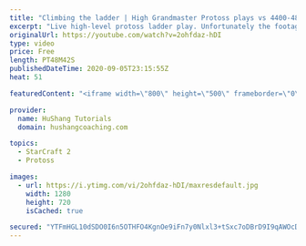 ```yaml
---
title: "Climbing the ladder | High Grandmaster Protoss plays vs 4400-4800 players"
excerpt: "Live high-level protoss ladder play. Unfortunately the footage came out quite choppy at some points and I was considering just not posting today, but I will post it anyways in case a few of you want to watch still. I'm trying to figure out what the cause of the lag is and hopefully I can get some cleaner"
originalUrl: https://youtube.com/watch?v=2ohfdaz-hDI
type: video
price: Free
length: PT48M42S
publishedDateTime: 2020-09-05T23:15:55Z
heat: 51

featuredContent: "<iframe width=\"800\" height=\"500\" frameborder=\"0\" src=\"https://www.youtube.com/embed/2ohfdaz-hDI\" allow=\"accelerometer; autoplay; encrypted-media; gyroscope; picture-in-picture\" allowfullscreen></iframe>"

provider:
  name: HuShang Tutorials
  domain: hushangcoaching.com

topics:
  - StarCraft 2
  - Protoss

images:
  - url: https://i.ytimg.com/vi/2ohfdaz-hDI/maxresdefault.jpg
    width: 1280
    height: 720
    isCached: true

secured: "YTFmHGL10dSDO0I6n5OTHFO4KgnOe9iFn7y0Nlxl3+tSxc7oDBrD9I9qAWOcDdW3EAPOSG0bJINTFGLtkOGjKmcKf8i+he01gm+ie3nMz42xaPT4tva/PL26B+OLcXZAzgOz2SYZ1ItXu8pxSW/OrBSsrZFmCW9lelSe3vDR/sAZrrza0A2on1Emzzso6wV8VPEAa7S4dAUNDKaxmFULnukqjkXWOUpA0yeZYfvpXZ172qy//oOr3eXU+w5u7JKQZ4Y8tYEwse+fhXjQSPzHNHMka7M/r+SztrXmgIoznmaM4VjHFZFodRl4dLNSyJVTscqc9vac/r0JR4htoasVkVhoox9o+TnCkcjXZCsyxFl1Rj78T2RKU18aI7s+Vhg9CrDyPNS/el2GHrFl3V30Z9vGqeTgIxXLe6oUAoCrIOw=;haVcDJunFhtjgNIZJcW2rw=="
---
```



